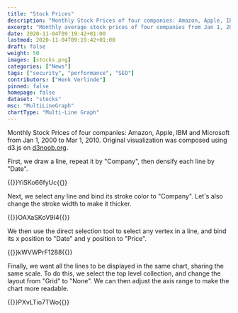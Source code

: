 ```yaml
---
title: "Stock Prices"
description: "Monthly Stock Prices of four companies: Amazon, Apple, IBM and Microsoft from Jan 1, 2000 to Mar 1, 2010. Original visualization was composed using d3.js on d3noob.org"
excerpt: "Monthly average stock prices of four companies from Jan 1, 2000 to Mar 1, 2010."
date: 2020-11-04T09:19:42+01:00
lastmod: 2020-11-04T09:19:42+01:00
draft: false
weight: 50
images: [stocks.png]
categories: ["News"]
tags: ["security", "performance", "SEO"]
contributors: ["Henk Verlinde"]
pinned: false
homepage: false
dataset: "stocks"
msc: "MultiLineGraph"
chartType: "Multi-Line Graph"
---
```

Monthly Stock Prices of four companies: Amazon, Apple, IBM and Microsoft from Jan 1, 2000 to Mar 1, 2010. Original visualization was composed using d3.js on [d3noob.org](https://bl.ocks.org/d3noob/08af723fe615c08f9536f656b55755b4).

First, we draw a line, repeat it by "Company", then densify each line by "Date". 

<!-- {{< rawhtml >}} 
<video width=700px class="tutorial-video" controls>
    <source src="/videos/gallery/stocks-1.mov" type="video/mp4">
    Your browser does not support the video tag.  
</video>
{{< /rawhtml >}} -->

{{<demo-video>}}YiSKo66fyUc{{</demo-video>}}


Next, we select any line and bind its stroke color to "Company". Let's also change the stroke width to make it thicker.

<!-- {{< rawhtml >}} 
<video width=700px class="tutorial-video" controls>
    <source src="/videos/gallery/stocks-2.mov" type="video/mp4">
    Your browser does not support the video tag.  
</video>
{{< /rawhtml >}} -->
{{<demo-video>}}OAXaSKoV9I4{{</demo-video>}}

We then use the direct selection tool to select any vertex in a line, and bind its x position to "Date" and y position to "Price".

{{<demo-video>}}kWVWPrF1288{{</demo-video>}}

<!-- {{< rawhtml >}} 
<video width=700px class="tutorial-video" controls>
    <source src="/videos/gallery/stocks-3.mov" type="video/mp4">
    Your browser does not support the video tag.  
</video>
{{< /rawhtml >}} -->

Finally, we want all the lines to be displayed in the same chart, sharing the same scale. To do this, we select the top level collection, and change the layout from "Grid" to "None". We can then adjust the axis range to make the chart more readable.

{{<demo-video>}}PXvLTio7TWo{{</demo-video>}}

<!-- {{< rawhtml >}} 
<video width=700px class="tutorial-video" controls>
    <source src="/videos/gallery/stocks-4.mov" type="video/mp4">
    Your browser does not support the video tag.  
</video>
{{< /rawhtml >}} -->